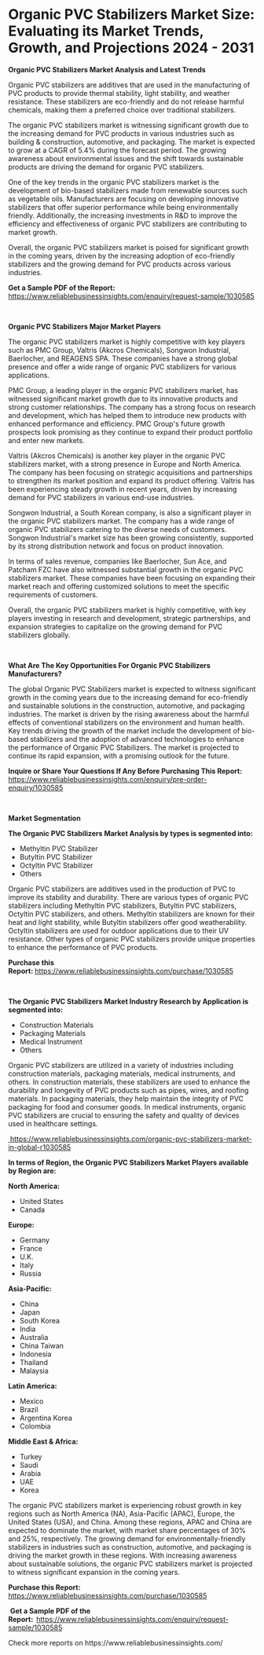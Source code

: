 <p><h1>Organic PVC Stabilizers Market Size: Evaluating its Market Trends, Growth, and Projections 2024 - 2031</h1></p><p><strong>Organic PVC Stabilizers Market Analysis and Latest Trends</strong></p>
<p><p>Organic PVC stabilizers are additives that are used in the manufacturing of PVC products to provide thermal stability, light stability, and weather resistance. These stabilizers are eco-friendly and do not release harmful chemicals, making them a preferred choice over traditional stabilizers.</p><p>The organic PVC stabilizers market is witnessing significant growth due to the increasing demand for PVC products in various industries such as building & construction, automotive, and packaging. The market is expected to grow at a CAGR of 5.4% during the forecast period. The growing awareness about environmental issues and the shift towards sustainable products are driving the demand for organic PVC stabilizers.</p><p>One of the key trends in the organic PVC stabilizers market is the development of bio-based stabilizers made from renewable sources such as vegetable oils. Manufacturers are focusing on developing innovative stabilizers that offer superior performance while being environmentally friendly. Additionally, the increasing investments in R&D to improve the efficiency and effectiveness of organic PVC stabilizers are contributing to market growth.</p><p>Overall, the organic PVC stabilizers market is poised for significant growth in the coming years, driven by the increasing adoption of eco-friendly stabilizers and the growing demand for PVC products across various industries.</p></p>
<p><strong>Get a Sample PDF of the Report:&nbsp;</strong> <a href="https://www.reliablebusinessinsights.com/enquiry/request-sample/1030585">https://www.reliablebusinessinsights.com/enquiry/request-sample/1030585</a></p>
<p>&nbsp;</p>
<p><strong>Organic PVC Stabilizers Major Market Players</strong></p>
<p><p>The organic PVC stabilizers market is highly competitive with key players such as PMC Group, Valtris (Akcros Chemicals), Songwon Industrial, Baerlocher, and REAGENS SPA. These companies have a strong global presence and offer a wide range of organic PVC stabilizers for various applications.</p><p>PMC Group, a leading player in the organic PVC stabilizers market, has witnessed significant market growth due to its innovative products and strong customer relationships. The company has a strong focus on research and development, which has helped them to introduce new products with enhanced performance and efficiency. PMC Group's future growth prospects look promising as they continue to expand their product portfolio and enter new markets.</p><p>Valtris (Akcros Chemicals) is another key player in the organic PVC stabilizers market, with a strong presence in Europe and North America. The company has been focusing on strategic acquisitions and partnerships to strengthen its market position and expand its product offering. Valtris has been experiencing steady growth in recent years, driven by increasing demand for PVC stabilizers in various end-use industries.</p><p>Songwon Industrial, a South Korean company, is also a significant player in the organic PVC stabilizers market. The company has a wide range of organic PVC stabilizers catering to the diverse needs of customers. Songwon Industrial's market size has been growing consistently, supported by its strong distribution network and focus on product innovation.</p><p>In terms of sales revenue, companies like Baerlocher, Sun Ace, and Patcham FZC have also witnessed substantial growth in the organic PVC stabilizers market. These companies have been focusing on expanding their market reach and offering customized solutions to meet the specific requirements of customers.</p><p>Overall, the organic PVC stabilizers market is highly competitive, with key players investing in research and development, strategic partnerships, and expansion strategies to capitalize on the growing demand for PVC stabilizers globally.</p></p>
<p>&nbsp;</p>
<p><strong>What Are The Key Opportunities For Organic PVC Stabilizers Manufacturers?</strong></p>
<p><p>The global Organic PVC Stabilizers market is expected to witness significant growth in the coming years due to the increasing demand for eco-friendly and sustainable solutions in the construction, automotive, and packaging industries. The market is driven by the rising awareness about the harmful effects of conventional stabilizers on the environment and human health. Key trends driving the growth of the market include the development of bio-based stabilizers and the adoption of advanced technologies to enhance the performance of Organic PVC Stabilizers. The market is projected to continue its rapid expansion, with a promising outlook for the future.</p></p>
<p><strong>Inquire or Share Your Questions If Any Before Purchasing This Report:</strong> <a href="https://www.reliablebusinessinsights.com/enquiry/pre-order-enquiry/1030585">https://www.reliablebusinessinsights.com/enquiry/pre-order-enquiry/1030585</a></p>
<p>&nbsp;</p>
<p><strong>Market Segmentation</strong></p>
<p><strong>The Organic PVC Stabilizers Market Analysis by types is segmented into:</strong></p>
<p><ul><li>Methyltin PVC Stabilizer</li><li>Butyltin PVC Stabilizer</li><li>Octyltin PVC Stabilizer</li><li>Others</li></ul></p>
<p><p>Organic PVC stabilizers are additives used in the production of PVC to improve its stability and durability. There are various types of organic PVC stabilizers including Methyltin PVC stabilizers, Butyltin PVC stabilizers, Octyltin PVC stabilizers, and others. Methyltin stabilizers are known for their heat and light stability, while Butyltin stabilizers offer good weatherability. Octyltin stabilizers are used for outdoor applications due to their UV resistance. Other types of organic PVC stabilizers provide unique properties to enhance the performance of PVC products.</p></p>
<p><strong>Purchase this Report:&nbsp;</strong><a href="https://www.reliablebusinessinsights.com/purchase/1030585">https://www.reliablebusinessinsights.com/purchase/1030585</a></p>
<p>&nbsp;</p>
<p><strong>The Organic PVC Stabilizers Market Industry Research by Application is segmented into:</strong></p>
<p><ul><li>Construction Materials</li><li>Packaging Materials</li><li>Medical Instrument</li><li>Others</li></ul></p>
<p><p>Organic PVC stabilizers are utilized in a variety of industries including construction materials, packaging materials, medical instruments, and others. In construction materials, these stabilizers are used to enhance the durability and longevity of PVC products such as pipes, wires, and roofing materials. In packaging materials, they help maintain the integrity of PVC packaging for food and consumer goods. In medical instruments, organic PVC stabilizers are crucial to ensuring the safety and quality of devices used in healthcare settings.</p></p>
<p><a href="https://www.reliablebusinessinsights.com/organic-pvc-stabilizers-market-in-global-r1030585">&nbsp;https://www.reliablebusinessinsights.com/organic-pvc-stabilizers-market-in-global-r1030585</a></p>
<p><strong>In terms of Region, the Organic PVC Stabilizers Market Players available by Region are:</strong></p>
<p>
    <p> <strong> North America: </strong>
        <ul>
            <li>United States</li>
            <li>Canada</li>
        </ul>
        </p> 
    <p> <strong> Europe: </strong>
        <ul>
            <li>Germany</li>
            <li>France</li>
            <li>U.K.</li>
            <li>Italy</li>
            <li>Russia</li>
        </ul>
        </p> 
    <p> <strong> Asia-Pacific: </strong>
        <ul>
            <li>China</li>
            <li>Japan</li>
            <li>South Korea</li>
            <li>India</li>
            <li>Australia</li>
            <li>China Taiwan</li>
            <li>Indonesia</li>
            <li>Thailand</li>
            <li>Malaysia</li>
        </ul>
        </p> 
    <p> <strong> Latin America: </strong>
        <ul>
            <li>Mexico</li>
            <li>Brazil</li>
            <li>Argentina Korea</li>
            <li>Colombia</li>
        </ul>
        </p> 
    <p> <strong> Middle East & Africa: </strong>
        <ul>
            <li>Turkey</li>
            <li>Saudi</li>
            <li>Arabia</li>
            <li>UAE</li>
            <li>Korea</li>
        </ul>
    </p>
    </p>
<p><p>The organic PVC stabilizers market is experiencing robust growth in key regions such as North America (NA), Asia-Pacific (APAC), Europe, the United States (USA), and China. Among these regions, APAC and China are expected to dominate the market, with market share percentages of 30% and 25%, respectively. The growing demand for environmentally-friendly stabilizers in industries such as construction, automotive, and packaging is driving the market growth in these regions. With increasing awareness about sustainable solutions, the organic PVC stabilizers market is projected to witness significant expansion in the coming years.</p></p>
<p><strong>Purchase this Report: </strong><a href="https://www.reliablebusinessinsights.com/purchase/1030585">https://www.reliablebusinessinsights.com/purchase/1030585</a></p>
<p>&nbsp;<strong>Get a Sample PDF of the Report:&nbsp;&nbsp;</strong><a href="https://www.reliablebusinessinsights.com/enquiry/request-sample/1030585">https://www.reliablebusinessinsights.com/enquiry/request-sample/1030585</a></p>
<p><strong></strong></p>
<p>Check more reports on https://www.reliablebusinessinsights.com/</p>